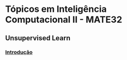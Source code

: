 # Tópicos em Inteligência Computacional II - MATE32
## Unsupervised Learn 

### [Introdução](https://github.com/Marcos001/Unsupervised-ML/blob/master/Introduction/introduction.md)
